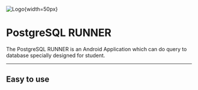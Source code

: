  ![Logo](https://github.com/sanedroid6006/SqlRunner/blob/master/logo/logo.jpg){width=50px}  
 
 # PostgreSQL RUNNER

The PostgreSQL RUNNER is an Android Application which can do query to database specially designed for student.

---
## Easy to use 




